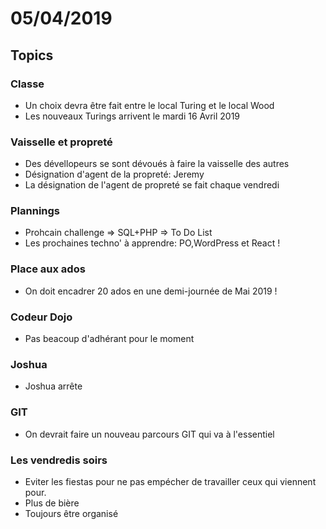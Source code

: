 # 05/04/2019
## Topics

### Classe

* Un choix devra être fait entre le local Turing et le local Wood
* Les nouveaux Turings arrivent le mardi 16 Avril 2019

### Vaisselle et propreté

* Des dévellopeurs se sont dévoués à faire la vaisselle des autres
* Désignation d'agent de la propreté: Jeremy
* La désignation de l'agent de propreté se fait chaque vendredi

### Plannings
* Prohcain challenge => SQL+PHP => To Do List
* Les prochaines techno' à apprendre: PO,WordPress et React !

### Place aux ados

* On doit encadrer 20 ados en une demi-journée de Mai 2019 !

### Codeur Dojo

* Pas beacoup d'adhérant pour le moment

### Joshua

* Joshua arrête

### GIT

* On devrait faire un nouveau parcours GIT qui va à l'essentiel

### Les vendredis soirs

* Eviter les fiestas pour ne pas empécher de travailler ceux qui viennent pour.
* Plus de bière
* Toujours être organisé

